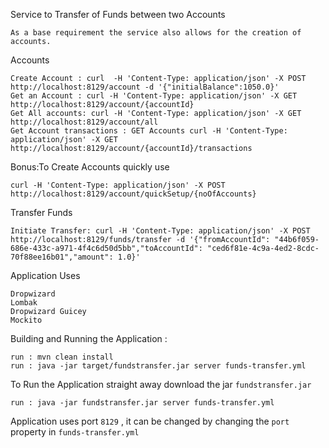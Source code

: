 Service to Transfer of Funds between two Accounts
    
    As a base requirement the service also allows for the creation of accounts.
    
Accounts    
    
    Create Account : curl  -H 'Content-Type: application/json' -X POST http://localhost:8129/account -d '{"initialBalance":1050.0}'
    Get an Account : curl -H 'Content-Type: application/json' -X GET http://localhost:8129/account/{accountId}
    Get All accounts: curl -H 'Content-Type: application/json' -X GET http://localhost:8129/account/all
    Get Account transactions : GET Accounts curl -H 'Content-Type: application/json' -X GET http://localhost:8129/account/{accountId}/transactions
    
Bonus:To Create Accounts quickly use
 
    curl -H 'Content-Type: application/json' -X POST http://localhost:8129/account/quickSetup/{noOfAccounts}

Transfer Funds
     
    Initiate Transfer: curl -H 'Content-Type: application/json' -X POST http://localhost:8129/funds/transfer -d '{"fromAccountId": "44b6f059-686e-433c-a971-4f4c6d50d5bb","toAccountId": "ced6f81e-4c9a-4ed2-8cdc-70f88ee16b01","amount": 1.0}'
    
Application Uses 

    Dropwizard
    Lombak
    Dropwizard Guicey
    Mockito
    
Building and Running the Application :
    
    run : mvn clean install
    run : java -jar target/fundstransfer.jar server funds-transfer.yml
To Run the Application straight away download the jar `fundstransfer.jar`

    run : java -jar fundstransfer.jar server funds-transfer.yml
    
Application uses port `8129` , it can be changed by changing the `port` property in `funds-transfer.yml`
    
 
